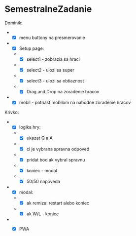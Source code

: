 # SemestralneZadanie
Dominik:
  - - [x] menu buttony na presmerovanie
  - - [x] Setup page:
    - - [x] select1 - zobrazia sa hraci
    - - [x] select2 - ulozi sa super
    - - [x] select3 - ulozi sa obtiaznost
    - - [x] Drag and Drop na zoradenie hracov
  - - [x] mobil - potriast mobilom na nahodne zoradenie hracov
  
Krivko:
  - - [X] logika hry:
    - - [x] ukazat Q a A
    - - [x] ci je vybrana spravna odpoved
    - - [x] pridat bod ak vybral spravnu
    - - [x] koniec - modal
    - - [x] 50/50 napoveda
  - - [x] modal:
    - - [x] ak remiza: restart alebo koniec
    - - [x] ak W/L - koniec
  - - [x] PWA
    
